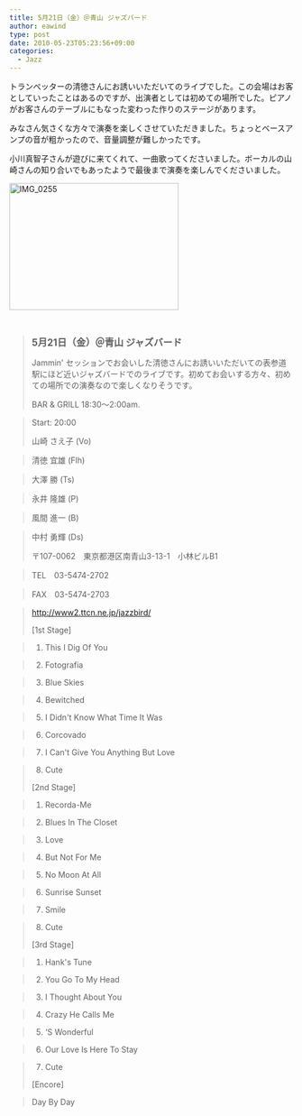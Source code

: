 ```yaml
---
title: 5月21日（金）＠青山 ジャズバード
author: eawind
type: post
date: 2010-05-23T05:23:56+09:00
categories:
  - Jazz
---
```

トランぺッターの清徳さんにお誘いいただいてのライブでした。この会場はお客としていったことはあるのですが、出演者としては初めての場所でした。ピアノがお客さんのテーブルにもなった変わった作りのステージがあります。

みなさん気さくな方々で演奏を楽しくさせていただきました。ちょっとベースアンプの音が粗かったので、音量調整が難しかったです。

小川真智子さんが遊びに来てくれて、一曲歌ってくださいました。ボーカルの山崎さんの知り合いでもあったようで最後まで演奏を楽しんでくださいました。

<span class="mt-enclosure mt-enclosure-image" style="display: inline;"><a href="/img/wp/2010/05/IMG_0255.jpg"><img class="alignnone size-medium wp-image-909" src="/img/wp/2010/05/IMG_0255.jpg" alt="IMG_0255" width="300" height="225" srcset="/img/wp/2010/05/IMG_0255.jpg 300w, /img/wp/2010/05/IMG_0255-1024x768.jpg 1024w" sizes="(max-width: 300px) 100vw, 300px" /></a></span>

&nbsp;

> **<big>5月21日（金）＠青山 ジャズバード</big>**
>
> Jammin' セッションでお会いした清徳さんにお誘いいただいての表参道駅にほど近いジャズバードでのライブです。初めてお会いする方々、初めての場所での演奏なので楽しくなりそうです。
>
> BAR & GRILL 18:30〜2:00am.

> Start: 20:00
>
> 山崎 さえ子 (Vo)

> 清徳 宜雄 (Flh)

> 大澤 勝 (Ts)

> 永井 隆雄 (P)

> 風間 進一 (B)

> 中村 勇輝 (Ds)
>
> 〒107-0062　東京都港区南青山3-13-1　小林ビルB1

> TEL　03-5474-2702

> FAX　03-5474-2703

> http://www2.ttcn.ne.jp/jazzbird/
>
> [1st Stage]

> 1. This I Dig Of You

> 2. Fotografia

> 3. Blue Skies

> 4. Bewitched

> 5. I Didn't Know What Time It Was

> 6. Corcovado

> 7. I Can't Give You Anything But Love

> 8. Cute
>
> [2nd Stage]

> 1. Recorda-Me

> 2. Blues In The Closet

> 3. Love

> 4. But Not For Me

> 5. No Moon At All

> 6. Sunrise Sunset

> 7. Smile

> 8. Cute
>
> [3rd Stage]

> 1. Hank's Tune

> 2. You Go To My Head

> 3. I Thought About You

> 4. Crazy He Calls Me

> 5. &#8216;S Wonderful

> 6. Our Love Is Here To Stay

> 7. Cute
>
> [Encore]

> Day By Day
